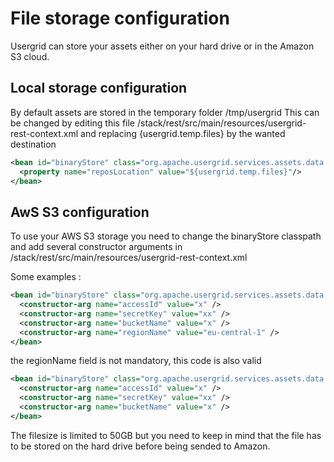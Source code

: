 # File storage configuration

Usergrid can store your assets either on your hard drive or in the Amazon S3 cloud.

Local storage configuration
---

By default assets are stored in the temporary folder /tmp/usergrid
This can be changed by editing this file /stack/rest/src/main/resources/usergrid-rest-context.xml and replacing {usergrid.temp.files} by the wanted destination
```xml
<bean id="binaryStore" class="org.apache.usergrid.services.assets.data.LocalFileBinaryStore">
  <property name="reposLocation" value="${usergrid.temp.files}"/>
</bean>
```

AwS S3 configuration
---

To use your AWS S3 storage you need to change the binaryStore classpath and add several constructor arguments in /stack/rest/src/main/resources/usergrid-rest-context.xml

Some examples :
```xml
<bean id="binaryStore" class="org.apache.usergrid.services.assets.data.AwsSdkS3BinaryStore">
  <constructor-arg name="accessId" value="x" />
  <constructor-arg name="secretKey" value="xx" />
  <constructor-arg name="bucketName" value="x" />
  <constructor-arg name="regionName" value="eu-central-1" />
</bean>
```
the regionName field is not mandatory, this code is also valid
```xml
<bean id="binaryStore" class="org.apache.usergrid.services.assets.data.AwsSdkS3BinaryStore">
  <constructor-arg name="accessId" value="x" />
  <constructor-arg name="secretKey" value="xx" />
  <constructor-arg name="bucketName" value="x" />
</bean>
```

The filesize is limited to 50GB but you need to keep in mind that the file has to be stored on the hard drive before being sended to Amazon.
